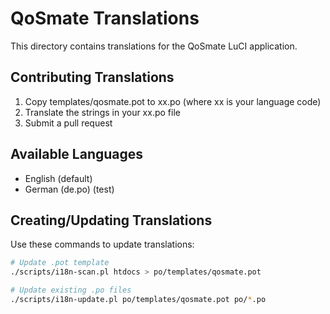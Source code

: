 # QoSmate Translations

This directory contains translations for the QoSmate LuCI application.

## Contributing Translations

1. Copy templates/qosmate.pot to xx.po (where xx is your language code)
2. Translate the strings in your xx.po file
3. Submit a pull request

## Available Languages
- English (default)
- German (de.po) (test)

## Creating/Updating Translations
Use these commands to update translations:

```bash
# Update .pot template
./scripts/i18n-scan.pl htdocs > po/templates/qosmate.pot

# Update existing .po files
./scripts/i18n-update.pl po/templates/qosmate.pot po/*.po
